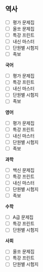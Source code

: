 ## 역사
- [ ] 평가 문제집
- [ ] 올쏘 문제집
- [ ] 특강 프린트
- [ ] 내신 마스터
- [ ] 단원별 시험지
- [ ] 족보

**국어**

- [ ] 평가 문제집
- [ ] 특강 프린트
- [ ] 내신 마스터
- [ ] 단원별 시험지
- [ ] 족보

**영어**

- [ ] 평가 문제집
- [ ] 특강 프린트
- [ ] 내신 마스터
- [ ] 단원별 시험지
- [ ] 족보

**과학**

- [ ] 백신 문제집
- [ ] 특강 프린트
- [ ] 내신 마스터
- [ ] 단원별 시험지
- [ ] 족보

**수학**

- [ ] A급 문제집
- [ ] 특강 프린트
- [ ] 단원별 시험지

**사회**

- [ ] 올쏘 문제집
- [ ] 특강 프린트
- [ ] 단원별 시험지
